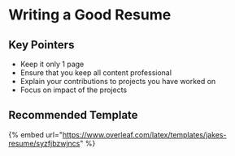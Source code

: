 # Writing a Good Resume

## Key Pointers

* Keep it only 1 page
* Ensure that you keep all content professional
* Explain your contributions to projects you have worked on
* Focus on impact of the projects



## Recommended Template

{% embed url="https://www.overleaf.com/latex/templates/jakes-resume/syzfjbzwjncs" %}
